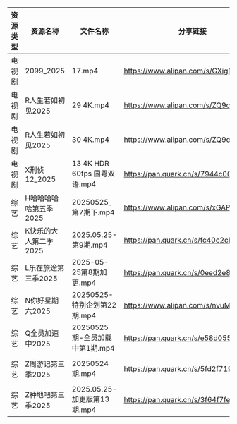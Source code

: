 | 资源类型 | 资源名称          | 文件名称                     | 分享链接                                 | 更新时间                |
| ---- | ------------- | ------------------------ | ------------------------------------ | ------------------- |
| 电视剧  | 2099_2025     | 17.mp4                   | https://www.alipan.com/s/GXigMRaVR89 | 2025-05-25 19:04:58 |
| 电视剧  | R人生若如初见2025   | 29 4K.mp4                | https://www.alipan.com/s/ZQ9cL77ZgpR | 2025-05-25 08:05:29 |
| 电视剧  | R人生若如初见2025   | 30 4K.mp4                | https://www.alipan.com/s/ZQ9cL77ZgpR | 2025-05-25 08:05:29 |
| 电视剧  | X刑侦12_2025    | 13 4K HDR 60fps 国粤双语.mp4 | https://pan.quark.cn/s/7944c0000aa5  | 2025-05-25 21:26:00 |
| 综艺   | H哈哈哈哈哈第五季2025 | 20250525_第7期下.mp4        | https://www.alipan.com/s/xGAPLokKzoj | 2025-05-25 14:05:58 |
| 综艺   | K快乐的大人第二季2025 | 2025.05.25-第9期.mp4       | https://pan.quark.cn/s/fc40c2cbff29  | 2025-05-25 21:28:15 |
| 综艺   | L乐在旅途第三季2025  | 2025-05-25第8期加更.mp4      | https://pan.quark.cn/s/0eed2e8f5319  | 2025-05-25 21:28:24 |
| 综艺   | N你好星期六2025    | 20250525-特别企划第22期.mp4    | https://www.alipan.com/s/nvuMvPrHLGa | 2025-05-25 15:06:05 |
| 综艺   | Q全员加速中2025    | 20250525期-全员加载中第1期.mp4   | https://pan.quark.cn/s/e58d05545da6  | 2025-05-25 21:28:45 |
| 综艺   | Z周游记第三季2025   | 20250524期.mp4            | https://pan.quark.cn/s/5fd2f719e3ab  | 2025-05-25 01:27:31 |
| 综艺   | Z种地吧第三季2025   | 2025.05.25-加更版第13期.mp4   | https://pan.quark.cn/s/3f64f7fe4059  | 2025-05-25 16:29:04 |
